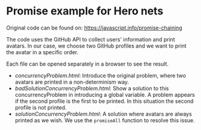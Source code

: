 # Promise example for Hero nets

Original code can be found on:
https://javascript.info/promise-chaining

The code uses the GitHub API to collect users' information and print avatars.
In our case, we choose two GitHub profiles and we want to print the avatar in a specific order.

Each file can be opened separately in a browser to see the result.
- *concurrencyProblem.html*: Introduce the original problem, where two avatars are printed in a non-determinism way.
- *badSolutionConcurrencyProblem.html*: Show a solution to this concurrencyProblem in introducing a global variable. A problem appears if the second profile is the first to be printed. In this situation the second profile is not printed.
- *solutionConcurrencyProblem.html*: A solution where avatars are always printed as we wish. We use the `promiseAll` function to resolve this issue.
